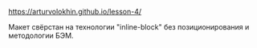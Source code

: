 https://arturvolokhin.github.io/lesson-4/

Макет свёрстан на технологии "inline-block" без позиционирования и методологии БЭМ.
